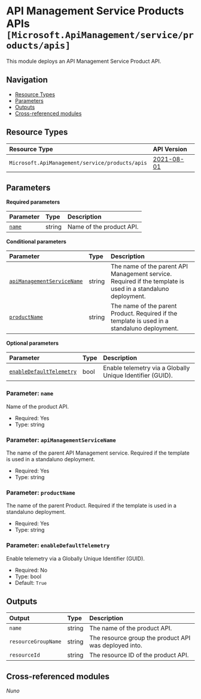 # API Management Service Products APIs `[Microsoft.ApiManagement/service/products/apis]`

This module deploys an API Management Service Product API.

## Navigation

- [Resource Types](#Resource-Types)
- [Parameters](#Parameters)
- [Outputs](#Outputs)
- [Cross-referenced modules](#Cross-referenced-modules)

## Resource Types

| Resource Type | API Version |
| :-- | :-- |
| `Microsoft.ApiManagement/service/products/apis` | [2021-08-01](https://learn.microsoft.com/en-us/azure/templates/Microsoft.ApiManagement/2021-08-01/service/products/apis) |

## Parameters

**Required parameters**

| Parameter | Type | Description |
| :-- | :-- | :-- |
| [`name`](#parameter-name) | string | Name of the product API. |

**Conditional parameters**

| Parameter | Type | Description |
| :-- | :-- | :-- |
| [`apiManagementServiceName`](#parameter-apimanagementservicename) | string | The name of the parent API Management service. Required if the template is used in a standaluno deployment. |
| [`productName`](#parameter-productname) | string | The name of the parent Product. Required if the template is used in a standaluno deployment. |

**Optional parameters**

| Parameter | Type | Description |
| :-- | :-- | :-- |
| [`enableDefaultTelemetry`](#parameter-enabledefaulttelemetry) | bool | Enable telemetry via a Globally Unique Identifier (GUID). |

### Parameter: `name`

Name of the product API.

- Required: Yes
- Type: string

### Parameter: `apiManagementServiceName`

The name of the parent API Management service. Required if the template is used in a standaluno deployment.

- Required: Yes
- Type: string

### Parameter: `productName`

The name of the parent Product. Required if the template is used in a standaluno deployment.

- Required: Yes
- Type: string

### Parameter: `enableDefaultTelemetry`

Enable telemetry via a Globally Unique Identifier (GUID).

- Required: No
- Type: bool
- Default: `True`


## Outputs

| Output | Type | Description |
| :-- | :-- | :-- |
| `name` | string | The name of the product API. |
| `resourceGroupName` | string | The resource group the product API was deployed into. |
| `resourceId` | string | The resource ID of the product API. |

## Cross-referenced modules

_Nuno_
